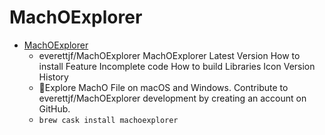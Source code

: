 # MachOExplorer
- [MachOExplorer](https://github.com/everettjf/MachOExplorer)
  -  everettjf/MachOExplorer MachOExplorer Latest Version How to install Feature Incomplete code How to build Libraries Icon Version History
  - 🧱Explore MachO File on macOS and Windows. Contribute to everettjf/MachOExplorer development by creating an account on GitHub.
  - `brew cask install machoexplorer`
